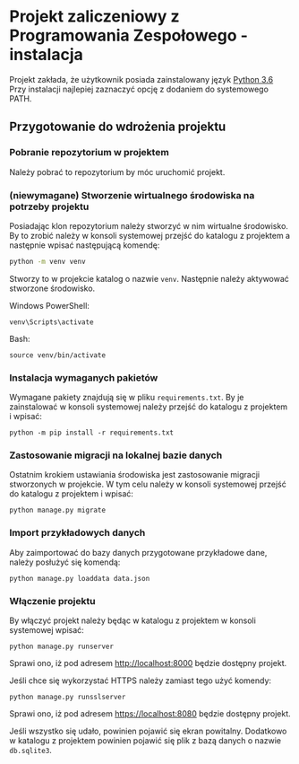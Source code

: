 # Projekt zaliczeniowy z Programowania Zespołowego - instalacja

Projekt zakłada, że użytkownik posiada zainstalowany język [Python 3.6](https://www.python.org/ftp/python/3.6.5/python-3.6.5-amd64.exe)
Przy instalacji najlepiej zaznaczyć opcję z dodaniem do systemowego PATH.

## Przygotowanie do wdrożenia projektu
### Pobranie repozytorium w projektem

Należy pobrać to repozytorium by móc uruchomić projekt.

### (niewymagane) Stworzenie wirtualnego środowiska na potrzeby projektu

Posiadając klon repozytorium należy stworzyć w nim wirtualne środowisko. 
By to zrobić należy w konsoli systemowej przejść do katalogu z projektem a następnie
wpisać następującą komendę:

```bash
python -m venv venv
```

Stworzy to w projekcie katalog o nazwie `venv`. Następnie należy aktywować stworzone środowisko.

Windows PowerShell:
```
venv\Scripts\activate
```

Bash:
```
source venv/bin/activate
```

### Instalacja wymaganych pakietów

Wymagane pakiety znajdują się w pliku `requirements.txt`. 
By je zainstalować w konsoli systemowej należy przejść do katalogu z projektem i wpisać:

```
python -m pip install -r requirements.txt
```

### Zastosowanie migracji na lokalnej bazie danych

Ostatnim krokiem ustawiania środowiska jest zastosowanie migracji stworzonych w projekcie.
W tym celu należy w konsoli systemowej przejść do katalogu z projektem i wpisać:

```
python manage.py migrate
```

### Import przykładowych danych

Aby zaimportować do bazy danych przygotowane przykładowe dane, należy posłużyć się komendą:

```
python manage.py loaddata data.json
```

### Włączenie projektu

By włączyć projekt należy będąc w katalogu z projektem w konsoli systemowej wpisać:

``` 
python manage.py runserver
```

Sprawi ono, iż pod adresem [http://localhost:8000](http://localhost:8000) będzie dostępny projekt.


Jeśli chce się wykorzystać HTTPS należy zamiast tego użyć komendy:

```
python manage.py runsslserver
```

Sprawi ono, iż pod adresem [https://localhost:8080](https://localhost:8080) będzie dostępny projekt.

Jeśli wszystko się udało, powinien pojawić się ekran powitalny.
Dodatkowo w katalogu z projektem powinien pojawić się plik z bazą danych o nazwie `db.sqlite3`.

